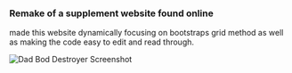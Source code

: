 ### Remake of a supplement website found online

made this website dynamically focusing on bootstraps grid method as well as making the code easy to edit and read through.

![Dad Bod Destroyer Screenshot](./wholePageScreenshot.png)